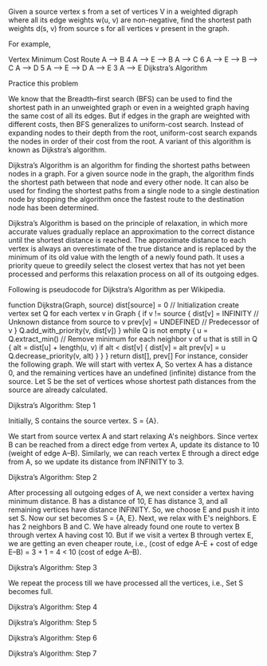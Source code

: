 Given a source vertex s from a set of vertices V in a weighted digraph where all its edge weights w(u, v) are non-negative, find the shortest path weights d(s, v) from source s for all vertices v present in the graph.

For example,

Vertex	Minimum Cost	Route
A —> B	4	A —> E —> B
A —> C	6	A —> E —> B —> C
A —> D	5	A —> E —> D
A —> E	3	A —> E
Dijkstra’s Algorithm 

Practice this problem

We know that the Breadth–first search (BFS) can be used to find the shortest path in an unweighted graph or even in a weighted graph having the same cost of all its edges. But if edges in the graph are weighted with different costs, then BFS generalizes to uniform-cost search. Instead of expanding nodes to their depth from the root, uniform-cost search expands the nodes in order of their cost from the root. A variant of this algorithm is known as Dijkstra’s algorithm.

 Dijkstra’s Algorithm is an algorithm for finding the shortest paths between nodes in a graph. For a given source node in the graph, the algorithm finds the shortest path between that node and every other node. It can also be used for finding the shortest paths from a single node to a single destination node by stopping the algorithm once the fastest route to the destination node has been determined.

Dijkstra’s Algorithm is based on the principle of relaxation, in which more accurate values gradually replace an approximation to the correct distance until the shortest distance is reached. The approximate distance to each vertex is always an overestimate of the true distance and is replaced by the minimum of its old value with the length of a newly found path. It uses a priority queue to greedily select the closest vertex that has not yet been processed and performs this relaxation process on all of its outgoing edges.

 Following is pseudocode for Dijkstra’s Algorithm as per Wikipedia.

function Dijkstra(Graph, source)     dist[source] = 0    // Initialization    create vertex set Q     for each vertex v in Graph    {        if v != source        {            dist[v] = INFINITY        // Unknown distance from source to v            prev[v] = UNDEFINED       // Predecessor of v        }        Q.add_with_priority(v, dist[v])    }    while Q is not empty    {        u = Q.extract_min()           // Remove minimum        for each neighbor v of u that is still in Q        {            alt = dist[u] + length(u, v)            if alt < dist[v]            {                dist[v] = alt                prev[v] = u                Q.decrease_priority(v, alt)            }        }    }    return dist[], prev[]
For instance, consider the following graph. We will start with vertex A, So vertex A has a distance 0, and the remaining vertices have an undefined (infinite) distance from the source. Let S be the set of vertices whose shortest path distances from the source are already calculated.

Dijkstra’s Algorithm: Step 1

Initially, S contains the source vertex. S = {A}.

We start from source vertex A and start relaxing A's neighbors. Since vertex B can be reached from a direct edge from vertex A, update its distance to 10 (weight of edge A–B). Similarly, we can reach vertex E through a direct edge from A, so we update its distance from INFINITY to 3.

Dijkstra’s Algorithm: Step 2

After processing all outgoing edges of A, we next consider a vertex having minimum distance. B has a distance of 10, E has distance 3, and all remaining vertices have distance INFINITY. So, we choose E and push it into set S. Now our set becomes S = {A, E}. Next, we relax with E's neighbors. E has 2 neighbors B and C. We have already found one route to vertex B through vertex A having cost 10. But if we visit a vertex B through vertex E, we are getting an even cheaper route, i.e., (cost of edge A–E + cost of edge E–B) = 3 + 1 = 4 < 10 (cost of edge A–B).

 Dijkstra’s Algorithm: Step 3

We repeat the process till we have processed all the vertices, i.e., Set S becomes full.

Dijkstra’s Algorithm: Step 4

Dijkstra’s Algorithm: Step 5

Dijkstra’s Algorithm: Step 6

Dijkstra’s Algorithm: Step 7


